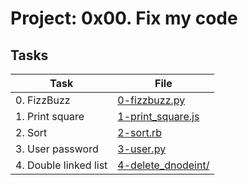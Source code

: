 # Project: 0x00. Fix my code

## Tasks

| Task                  | File                                                      |
| --------------------- | --------------------------------------------------------- |
| 0. FizzBuzz           | [0-fizzbuzz.py](./0x00-challenge./0-fizzbuzz.py)           |
| 1. Print square       | [1-print_square.js](./0x00-challenge./1-print_square.js)   |
| 2. Sort               | [2-sort.rb](./0x00-challenge./2-sort.rb)                   |
| 3. User password      | [3-user.py](./0x00-challenge./3-user.py)                   |
| 4. Double linked list | [4-delete_dnodeint/](./0x00-challenge./4-delete_dnodeint/) |
